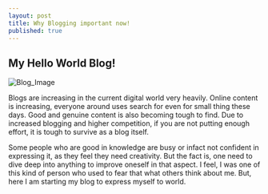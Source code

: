 ```yaml
---
layout: post
title: Why Blogging important now!
published: true
---
```

## My Hello World Blog!

![Blog_Image]({{site.baseurl}}/_posts/images.jpg)

Blogs are increasing in the current digital world very heavily. Online content is increasing, everyone around uses search for even for small thing these days. Good and genuine content is also becoming tough to find. Due to increased blogging and higher competition, if you are not putting enough effort, it is tough to survive as a blog itself.

Some people who are good in knowledge are busy or infact not confident in expressing it, as they feel they need creativity. But the fact is, one need to dive deep into anything to improve oneself in that aspect. I feel, I was one of this kind of person who used to fear that what others think about me. But, here I am starting my blog to express myself to world. 
